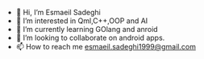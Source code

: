 - 👋 Hi, I’m Esmaeil Sadeghi
- 👀 I’m interested in Qml,C++,OOP and AI
- 🌱 I’m currently learning GOlang and anroid
- 💞️ I’m looking to collaborate on android apps.
- 📫 How to reach me esmaeil.sadeghi1999@gmail.com

<!---
neji78/neji78 is a ✨ special ✨ repository because its `README.md` (this file) appears on your GitHub profile.
You can click the Preview link to take a look at your changes.
--->
